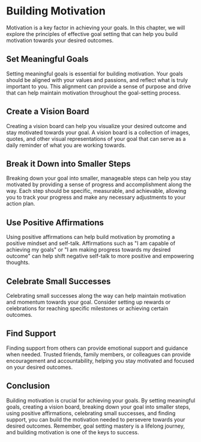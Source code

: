 Building Motivation
=======================================================================================

Motivation is a key factor in achieving your goals. In this chapter, we will explore the principles of effective goal setting that can help you build motivation towards your desired outcomes.

Set Meaningful Goals
--------------------

Setting meaningful goals is essential for building motivation. Your goals should be aligned with your values and passions, and reflect what is truly important to you. This alignment can provide a sense of purpose and drive that can help maintain motivation throughout the goal-setting process.

Create a Vision Board
---------------------

Creating a vision board can help you visualize your desired outcome and stay motivated towards your goal. A vision board is a collection of images, quotes, and other visual representations of your goal that can serve as a daily reminder of what you are working towards.

Break it Down into Smaller Steps
--------------------------------

Breaking down your goal into smaller, manageable steps can help you stay motivated by providing a sense of progress and accomplishment along the way. Each step should be specific, measurable, and achievable, allowing you to track your progress and make any necessary adjustments to your action plan.

Use Positive Affirmations
-------------------------

Using positive affirmations can help build motivation by promoting a positive mindset and self-talk. Affirmations such as "I am capable of achieving my goals" or "I am making progress towards my desired outcome" can help shift negative self-talk to more positive and empowering thoughts.

Celebrate Small Successes
-------------------------

Celebrating small successes along the way can help maintain motivation and momentum towards your goal. Consider setting up rewards or celebrations for reaching specific milestones or achieving certain outcomes.

Find Support
------------

Finding support from others can provide emotional support and guidance when needed. Trusted friends, family members, or colleagues can provide encouragement and accountability, helping you stay motivated and focused on your desired outcomes.

Conclusion
----------

Building motivation is crucial for achieving your goals. By setting meaningful goals, creating a vision board, breaking down your goal into smaller steps, using positive affirmations, celebrating small successes, and finding support, you can build the motivation needed to persevere towards your desired outcomes. Remember, goal setting mastery is a lifelong journey, and building motivation is one of the keys to success.
